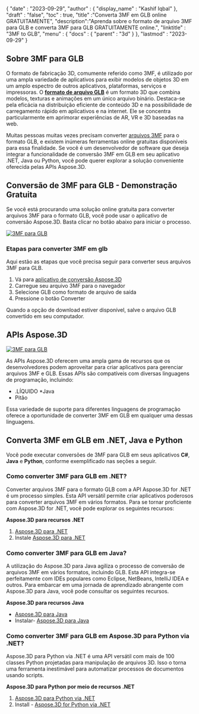 {
  "date" : "2023-09-29",
  "author" : {
    "display_name" : "Kashif Iqbal"
},
  "draft" : "false",
  "toc" : true,
  "title" :"Converta 3MF em GLB online GRATUITAMENTE",
  "description":"Aprenda sobre o formato de arquivo 3MF para GLB e converta 3MF para GLB GRATUITAMENTE online.",
  "linktitle" : "3MF to GLB",
  "menu" : {
    "docs" : {
      "parent" : "3d"
}
},
  "lastmod" : "2023-09-29"
}

## Sobre 3MF para GLB

O formato de fabricação 3D, comumente referido como 3MF, é utilizado por uma ampla variedade de aplicativos para exibir modelos de objetos 3D em um amplo espectro de outros aplicativos, plataformas, serviços e impressoras. O **[formato de arquivo GLB](/pt/3d/glb/)** é um formato 3D que combina modelos, texturas e animações em um único arquivo binário. Destaca-se pela eficácia na distribuição eficiente de conteúdo 3D e na possibilidade de carregamento rápido em aplicativos e na internet. Ele se concentra particularmente em aprimorar experiências de AR, VR e 3D baseadas na web.

Muitas pessoas muitas vezes precisam converter [arquivos 3MF](/pt/3d/3mf/) para o formato GLB, e existem inúmeras ferramentas online gratuitas disponíveis para essa finalidade. Se você é um desenvolvedor de software que deseja integrar a funcionalidade de conversão 3MF em GLB em seu aplicativo .NET, Java ou Python, você pode querer explorar a solução conveniente oferecida pelas APIs Aspose.3D.

## Conversão de 3MF para GLB - Demonstração Gratuita

Se você está procurando uma solução online gratuita para converter arquivos 3MF para o formato GLB, você pode usar o aplicativo de conversão Aspose.3D. Basta clicar no botão abaixo para iniciar o processo.

[![3MF para GLB](../3mf-to-glb.png)](https://products.aspose.app/3d/conversion/3mf-to-glb/)

### Etapas para converter 3MF em glb

Aqui estão as etapas que você precisa seguir para converter seus arquivos 3MF para GLB.

1. Vá para [aplicativo de conversão Aspose.3D](https://products.aspose.app/3d/conversion/3mf-to-glb/)
1. Carregue seu arquivo 3MF para o navegador
1. Selecione GLB como formato de arquivo de saída
1. Pressione o botão Converter

Quando a opção de download estiver disponível, salve o arquivo GLB convertido em seu computador.

## APIs Aspose.3D

[![3MF para GLB](../try-aspose-3d.png)](https://products.aspose.com/3d/)

As APIs Aspose.3D oferecem uma ampla gama de recursos que os desenvolvedores podem aproveitar para criar aplicativos para gerenciar arquivos 3MF e GLB. Essas APIs são compatíveis com diversas linguagens de programação, incluindo:

* .LÍQUIDO
*Java
* Pitão

Essa variedade de suporte para diferentes linguagens de programação oferece a oportunidade de converter 3MF em GLB em qualquer uma dessas linguagens.

## Converta 3MF em GLB em .NET, Java e Python

Você pode executar conversões de 3MF para GLB em seus aplicativos **C#**, **Java** e **Python**, conforme exemplificado nas seções a seguir.

### Como converter 3MF para GLB em .NET?

Converter arquivos 3MF para o formato GLB com a API Aspose.3D for .NET é um processo simples. Esta API versátil permite criar aplicativos poderosos para converter arquivos 3MF em vários formatos. Para se tornar proficiente com Aspose.3D for .NET, você pode explorar os seguintes recursos:

**Aspose.3D para recursos .NET**

1. [Aspose.3D para .NET](https://products.aspose.com/3d/net/)
1. Instale [Aspose.3D para .NET](https://docs.aspose.com/3d/net/installation/)

### Como converter 3MF para GLB em Java?

A utilização do Aspose.3D para Java agiliza o processo de conversão de arquivos 3MF em vários formatos, incluindo GLB. Esta API integra-se perfeitamente com IDEs populares como Eclipse, NetBeans, IntelliJ IDEA e outros. Para embarcar em uma jornada de aprendizado abrangente com Aspose.3D para Java, você pode consultar os seguintes recursos.

**Aspose.3D para recursos Java**

* [Aspose.3D para Java](https://products.aspose.com/3d/java/)
* Instalar- [Aspose.3D para Java](https://docs.aspose.com/3d/java/installation/)

### Como converter 3MF para GLB em Aspose.3D para Python via .NET?

Aspose.3D para Python via .NET é uma API versátil com mais de 100 classes Python projetadas para manipulação de arquivos 3D. Isso o torna uma ferramenta inestimável para automatizar processos de documentos usando scripts.

**Aspose.3D para Python por meio de recursos .NET**

1. [Aspose.3D para Python via .NET](https://products.aspose.com/3d/python-net/)
1. Install - [Aspose.3D for Python via .NET](https://releases.aspose.com/3d/python-net/)
